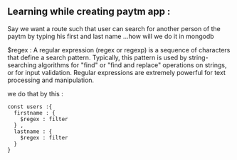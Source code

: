## Learning while creating paytm app : 

Say we want a route such that user can search for another person of the paytm by typing his first and last name ...how will we do it in mongodb 

$regex : A regular expression (regex or regexp) is a sequence of characters that define a search pattern. Typically, this pattern is used by string-searching algorithms for "find" or "find and replace" operations on strings, or for input validation. Regular expressions are extremely powerful for text processing and manipulation. 

we do that by this : 

```
const users :{
  firstname : {
    $regex : filter 
  } , 
  lastname : {
    $regex : filter 
  }
}

```